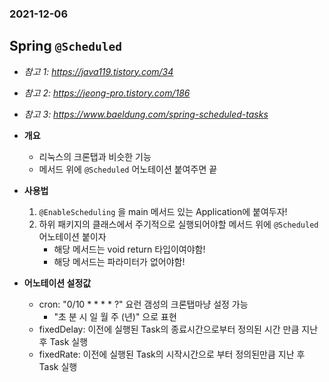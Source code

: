 ### 2021-12-06

## Spring `@Scheduled`
- *참고 1: https://java119.tistory.com/34*
- *참고 2: https://jeong-pro.tistory.com/186*
- *참고 3: https://www.baeldung.com/spring-scheduled-tasks*
- **개요**
    - 리눅스의 크론탭과 비슷한 기능
    - 메서드 위에 `@Scheduled` 어노테이션 붙여주면 끝

- **사용법**
    1. `@EnableScheduling` 을 main 메서드 있는 Application에 붙여두자!
    2. 하위 패키지의 클래스에서 주기적으로 실행되어야할 메서드 위에 `@Scheduled` 어노테이션 붙이자 
        - 해당 메서드는 void return 타입이여야함!
        - 해당 메서드는 파라미터가 없어야함!

- **어노테이션 설정값**
    - cron: "0/10 * * * * ?" 요런 갬성의 크론탭마냥 설정 가능
        - "초 분 시 일 월 주 (년)" 으로 표현
    - fixedDelay: 이전에 실행된 Task의 종료시간으로부터 정의된 시간 만큼 지난 후 Task 실행
    - fixedRate: 이전에 실행된 Task의 시작시간으로 부터 정의된만큼 지난 후 Task 실행